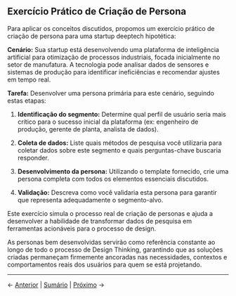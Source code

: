 ## Exercício Prático de Criação de Persona

Para aplicar os conceitos discutidos, propomos um exercício prático de criação de persona para uma startup deeptech hipotética:

**Cenário:** Sua startup está desenvolvendo uma plataforma de inteligência artificial para otimização de processos industriais, focada inicialmente no setor de manufatura. A tecnologia pode analisar dados de sensores e sistemas de produção para identificar ineficiências e recomendar ajustes em tempo real.

**Tarefa:** Desenvolver uma persona primária para este cenário, seguindo estas etapas:

1. **Identificação do segmento:** Determine qual perfil de usuário seria mais crítico para o sucesso inicial da plataforma (ex: engenheiro de produção, gerente de planta, analista de dados).

2. **Coleta de dados:** Liste quais métodos de pesquisa você utilizaria para coletar dados sobre este segmento e quais perguntas-chave buscaria responder.

3. **Desenvolvimento da persona:** Utilizando o template fornecido, crie uma persona completa com todos os elementos essenciais discutidos.

4. **Validação:** Descreva como você validaria esta persona para garantir que representa adequadamente o segmento-alvo.

Este exercício simula o processo real de criação de personas e ajuda a desenvolver a habilidade de transformar dados de pesquisa em ferramentas acionáveis para o processo de design.

As personas bem desenvolvidas servirão como referência constante ao longo de todo o processo de Design Thinking, garantindo que as soluções criadas permaneçam firmemente ancoradas nas necessidades, contextos e comportamentos reais dos usuários para quem se está projetando.

---

← [Anterior](../1.2_fundamentos_pesquisa/1.2.3_analise_comportamental_parte3.md) | [Sumário](../../sumario.md) | [Próximo](./1.3.1_criacao_personas_parte1.md) →